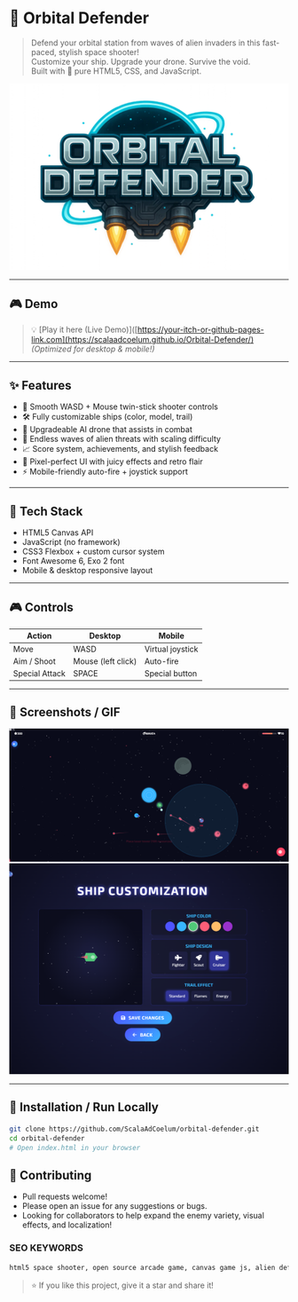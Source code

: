 # 🚀 Orbital Defender

> Defend your orbital station from waves of alien invaders in this fast-paced, stylish space shooter!  
> Customize your ship. Upgrade your drone. Survive the void.  
> Built with 💙 pure HTML5, CSS, and JavaScript.

![Orbital Defender Banner](assets/banner.webp)

---

## 🎮 Demo

> 💡 [Play it here (Live Demo)]([https://your-itch-or-github-pages-link.com](https://scalaadcoelum.github.io/Orbital-Defender/)  
> *(Optimized for desktop & mobile!)*

---

## ✨ Features

- 🔫 Smooth WASD + Mouse twin-stick shooter controls
- 🛠 Fully customizable ships (color, model, trail)
- 🤖 Upgradeable AI drone that assists in combat
- 🌌 Endless waves of alien threats with scaling difficulty
- 📈 Score system, achievements, and stylish feedback
- 🎨 Pixel-perfect UI with juicy effects and retro flair
- ⚡ Mobile-friendly auto-fire + joystick support

---

## 🧪 Tech Stack

- HTML5 Canvas API
- JavaScript (no framework)
- CSS3 Flexbox + custom cursor system
- Font Awesome 6, Exo 2 font
- Mobile & desktop responsive layout

---

## 🎮 Controls

| Action         | Desktop               | Mobile                    |
|----------------|------------------------|----------------------------|
| Move           | WASD                   | Virtual joystick           |
| Aim / Shoot    | Mouse (left click)     | Auto-fire                  |
| Special Attack | SPACE                  | Special button             |

---

## 📸 Screenshots / GIF

![Gameplay](assets/screenshot1.png)
![Customization](assets/screenshot2.png)

---

## 🚧 Installation / Run Locally

```bash
git clone https://github.com/ScalaAdCoelum/orbital-defender.git
cd orbital-defender
# Open index.html in your browser
```

## 🤝 Contributing

- Pull requests welcome!
- Please open an issue for any suggestions or bugs.
- Looking for collaborators to help expand the enemy variety, visual effects, and localization!

### SEO KEYWORDS
```bash 
html5 space shooter, open source arcade game, canvas game js, alien defense game, twin-stick shooter github, orbital defender js, javascript game engine, browser space shooter, customizable spaceship game
```

>⭐ If you like this project, give it a star and share it!

